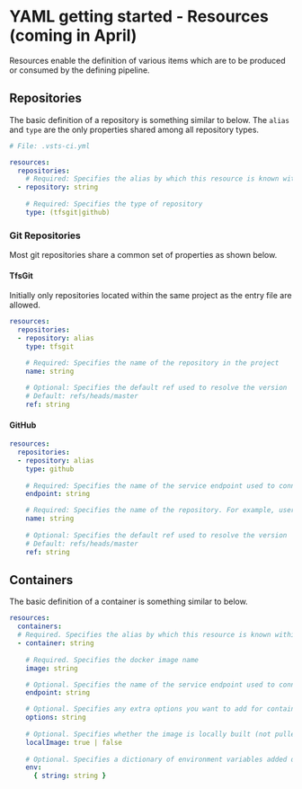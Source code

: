 # YAML getting started - Resources (coming in April)

Resources enable the definition of various items which are to be produced or consumed
by the defining pipeline. 

## Repositories

The basic definition of a repository is something similar to below. The `alias` and 
`type` are the only properties shared among all repository types. 

```yaml
# File: .vsts-ci.yml

resources:
  repositories:
    # Required: Specifies the alias by which this resource is known within the pipeline
  - repository: string
  
    # Required: Specifies the type of repository
    type: (tfsgit|github)
```

### Git Repositories

Most git repositories share a common set of properties as shown below.

#### TfsGit

Initially only repositories located within the same project as the entry file are allowed. 

```yaml
resources:
  repositories:
  - repository: alias
    type: tfsgit

    # Required: Specifies the name of the repository in the project
    name: string
    
    # Optional: Specifies the default ref used to resolve the version 
    # Default: refs/heads/master
    ref: string    
```

#### GitHub

```yaml
resources:
  repositories:
  - repository: alias
    type: github
    
    # Required: Specifies the name of the service endpoint used to connect to github
    endpoint: string

    # Required: Specifies the name of the repository. For example, user/repo or organization/repo.
    name: string
    
    # Optional: Specifies the default ref used to resolve the version
    # Default: refs/heads/master
    ref: string    
```

## Containers

The basic definition of a container is something similar to below. 

```yaml
resources:
  containers:
  # Required. Specifies the alias by which this resource is known within the pipeline
  - container: string 
    
    # Required. Specifies the docker image name
    image: string 

    # Optional. Specifies the name of the service endpoint used to connect to the docker registry
    endpoint: string 

    # Optional. Specifies any extra options you want to add for container startup
    options: string 
    
    # Optional. Specifies whether the image is locally built (not pulled from the docker registry)
    localImage: true | false 
    
    # Optional. Specifies a dictionary of environment variables added during container creation
    env:
      { string: string } 
```
